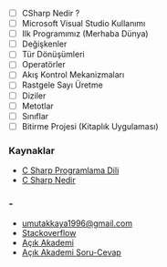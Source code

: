 - [ ] CSharp Nedir ?
- [ ] Microsoft Visual Studio Kullanımı
- [ ] Ilk Programımız (Merhaba Dünya)
- [ ] Değişkenler
- [ ] Tür Dönüşümleri
- [ ] Operatörler
- [ ] Akış Kontrol Mekanizmaları
- [ ] Rastgele Sayı Üretme
- [ ] Diziler
- [ ] Metotlar
- [ ] Sınıflar
- [ ] Bitirme Projesi (Kitaplık Uygulaması)

### Kaynaklar
- [C Sharp Programlama Dili](https://tr.wikibooks.org/wiki/C_Sharp_Programlama_Dili)
- [C Sharp Nedir](http://www.teknokoliker.com/2011/11/c-nedir-c-temelleri-nelerdir.html)

### -
- [umutakkaya1996@gmail.com](emailto:umutakkaya1996@gmail.com)
- [Stackoverflow](http://stackoverflow.com/)
- [Açık Akademi](https://www.acikakademi.com)
- [Açık Akademi Soru-Cevap](https://sorucevap.acikakademi.com)